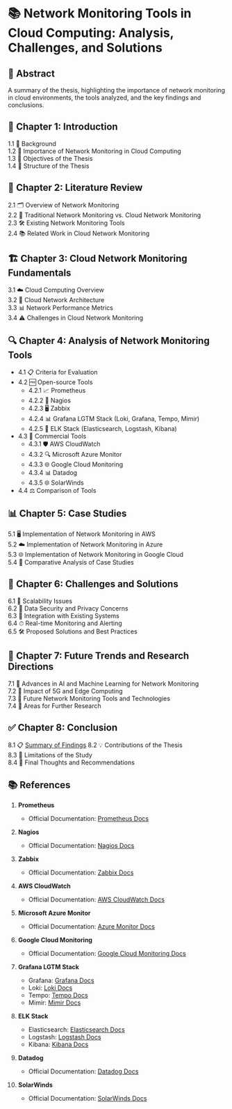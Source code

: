 # 📚 Network Monitoring Tools in Cloud Computing: Analysis, Challenges, and Solutions

## 📄 Abstract
A summary of the thesis, highlighting the importance of network monitoring in cloud environments, the tools analyzed, and the key findings and conclusions.

## 🏁 Chapter 1: Introduction
1.1 🎯 Background  
1.2 🌟 Importance of Network Monitoring in Cloud Computing  
1.3 📝 Objectives of the Thesis  
1.4 📑 Structure of the Thesis  

## 📖 Chapter 2: Literature Review
2.1 🗂 Overview of Network Monitoring  
2.2 🔄 Traditional Network Monitoring vs. Cloud Network Monitoring  
2.3 🛠 Existing Network Monitoring Tools  
2.4 📚 Related Work in Cloud Network Monitoring  

## 🏗 Chapter 3: Cloud Network Monitoring Fundamentals
3.1 ☁️ Cloud Computing Overview  
3.2 🏢 Cloud Network Architecture  
3.3 📊 Network Performance Metrics  
3.4 ⚠️ Challenges in Cloud Network Monitoring  

## 🔍 Chapter 4: Analysis of Network Monitoring Tools
- 4.1 📋 Criteria for Evaluation  
- 4.2 🆓 Open-source Tools
   - 4.2.1 📈 Prometheus
   - 4.2.2 🚦 Nagios
   - 4.2.3 🖥 Zabbix
   - 4.2.4 📊 Grafana LGTM Stack (Loki, Grafana, Tempo, Mimir)
   - 4.2.5 📂 ELK Stack (Elasticsearch, Logstash, Kibana)  
- 4.3 💼 Commercial Tools
   - 4.3.1 🛡 AWS CloudWatch
   - 4.3.2 🔍 Microsoft Azure Monitor
   - 4.3.3 🌐 Google Cloud Monitoring
   - 4.3.4 📊 Datadog
   - 4.3.5 🌐 SolarWinds
- 4.4 ⚖️ Comparison of Tools  

## 📊 Chapter 5: Case Studies
5.1 🖥 Implementation of Network Monitoring in AWS  
5.2 ☁️ Implementation of Network Monitoring in Azure  
5.3 🌐 Implementation of Network Monitoring in Google Cloud  
5.4 🔬 Comparative Analysis of Case Studies  

## 🚧 Chapter 6: Challenges and Solutions
6.1 📏 Scalability Issues  
6.2 🔐 Data Security and Privacy Concerns  
6.3 🔗 Integration with Existing Systems  
6.4 ⏱ Real-time Monitoring and Alerting  
6.5 🛠 Proposed Solutions and Best Practices  

## 🔮 Chapter 7: Future Trends and Research Directions
7.1 🤖 Advances in AI and Machine Learning for Network Monitoring  
7.2 📶 Impact of 5G and Edge Computing  
7.3 🚀 Future Network Monitoring Tools and Technologies  
7.4 🔬 Areas for Further Research  

## ✅ Chapter 8: Conclusion
8.1 📋 [Summary of Findings](https://github.com/learnwithvikasjha/network-monitoring/blob/main/Chapter%208:%20Conclusion/Summary%20of%20Findings.md)
8.2 💡 Contributions of the Thesis  
8.3 🚧 Limitations of the Study  
8.4 🏁 Final Thoughts and Recommendations  

## 📚 References

1. **Prometheus**
   - Official Documentation: [Prometheus Docs](https://prometheus.io/docs/)

2. **Nagios**
   - Official Documentation: [Nagios Docs](https://www.nagios.org/documentation/)

3. **Zabbix**
   - Official Documentation: [Zabbix Docs](https://www.zabbix.com/documentation/current/manual)

4. **AWS CloudWatch**
   - Official Documentation: [AWS CloudWatch Docs](https://docs.aws.amazon.com/AmazonCloudWatch/latest/monitoring/WhatIsCloudWatch.html)

5. **Microsoft Azure Monitor**
   - Official Documentation: [Azure Monitor Docs](https://docs.microsoft.com/en-us/azure/azure-monitor/)

6. **Google Cloud Monitoring**
   - Official Documentation: [Google Cloud Monitoring Docs](https://cloud.google.com/monitoring/docs)

7. **Grafana LGTM Stack**
   - Grafana: [Grafana Docs](https://grafana.com/docs/grafana/latest/)
   - Loki: [Loki Docs](https://grafana.com/docs/loki/latest/)
   - Tempo: [Tempo Docs](https://grafana.com/docs/tempo/latest/)
   - Mimir: [Mimir Docs](https://grafana.com/docs/mimir/latest/)

8. **ELK Stack**
   - Elasticsearch: [Elasticsearch Docs](https://www.elastic.co/guide/en/elasticsearch/reference/current/index.html)
   - Logstash: [Logstash Docs](https://www.elastic.co/guide/en/logstash/current/index.html)
   - Kibana: [Kibana Docs](https://www.elastic.co/guide/en/kibana/current/index.html)

9. **Datadog**
   - Official Documentation: [Datadog Docs](https://docs.datadoghq.com/)

10. **SolarWinds**
    - Official Documentation: [SolarWinds Docs](https://documentation.solarwinds.com/en/success_center/orionplatform/content/core-oriondocumentationhome.htm)
